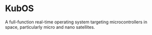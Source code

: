 # KubOS
A full-function real-time operating system targeting microcontrollers in space, particularly micro and nano satellites.
